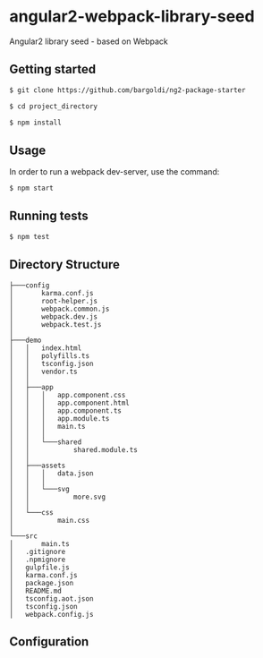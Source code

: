 # angular2-webpack-library-seed
Angular2 library seed - based on Webpack

## Getting started
```bash
$ git clone https://github.com/bargoldi/ng2-package-starter
```
```bash
$ cd project_directory
```
```bash
$ npm install
```
## Usage
In order to run a webpack dev-server, use the command:
```bash
$ npm start
```
## Running tests
```bash
$ npm test
```

## Directory Structure
```
├───config
│       karma.conf.js
│       root-helper.js
│       webpack.common.js
│       webpack.dev.js
│       webpack.test.js
│
├───demo
│   │   index.html
│   │   polyfills.ts
│   │   tsconfig.json
│   │   vendor.ts
│   │
│   ├───app
│   │   │   app.component.css
│   │   │   app.component.html
│   │   │   app.component.ts
│   │   │   app.module.ts
│   │   │   main.ts
│   │   │
│   │   └───shared
│   │           shared.module.ts
│   │
│   ├───assets
│   │   │   data.json
│   │   │
│   │   └───svg
│   │           more.svg
│   │
│   └───css
│           main.css
│
└───src
│       main.ts
│   .gitignore
│   .npmignore
│   gulpfile.js
│   karma.conf.js
│   package.json
│   README.md
│   tsconfig.aot.json
│   tsconfig.json
│   webpack.config.js
```
## Configuration